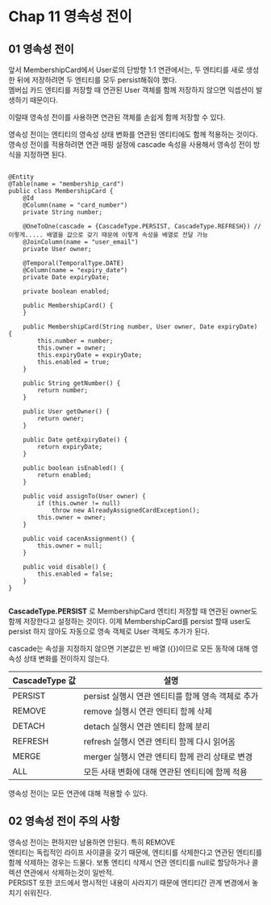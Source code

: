 # Chap 11 영속성 전이 

## 01 영속성 전이

앞서 MembershipCard에서 User로의 단방향 1:1 연관에서는, 두 엔티티를 새로 생성한 뒤에 저장하려면 두 엔티티를 모두 persist해줘야 했다.  
멤버십 카드 엔티티를 저장할 때 연관된 User 객체를 함께 저장하지 않으면 익셉션이 발생하기 때문이다.   

이럴때 영속성 전이를 사용하면 연관된 객체를 손쉽게 함께 저장할 수 있다.  

영속성 전이는 엔티티의 영속성 상태 변화를 연관된 엔티티에도 함께 적용하는 것이다.   
영속성 전이를 적용하려면 연관 매핑 설정에 cascade 속성을 사용해서 영속성 전이 방식을 지정하면 된다.


~~~

@Entity
@Table(name = "membership_card")
public class MembershipCard {
    @Id
    @Column(name = "card_number")
    private String number;

    @OneToOne(cascade = {CascadeType.PERSIST, CascadeType.REFRESH}) //이렇게..... 배열을 값으로 갖기 때문에 이렇게 속성을 배열로 전달 가능 
    @JoinColumn(name = "user_email")
    private User owner;

    @Temporal(TemporalType.DATE)
    @Column(name = "expiry_date")
    private Date expiryDate;

    private boolean enabled;

    public MembershipCard() {
    }

    public MembershipCard(String number, User owner, Date expiryDate) {
        this.number = number;
        this.owner = owner;
        this.expiryDate = expiryDate;
        this.enabled = true;
    }

    public String getNumber() {
        return number;
    }

    public User getOwner() {
        return owner;
    }

    public Date getExpiryDate() {
        return expiryDate;
    }

    public boolean isEnabled() {
        return enabled;
    }

    public void assignTo(User owner) {
        if (this.owner != null)
            throw new AlreadyAssignedCardException();
        this.owner = owner;
    }

    public void cacenAssignment() {
        this.owner = null;
    }

    public void disable() {
        this.enabled = false;
    }
}


~~~

**CascadeType.PERSIST** 로 MembershipCard 엔티티 저장할 때 연관된 owner도 함께 저장한다고 설정하는 것이다. 
이제 MembershipCard를 persist 할때 user도 persist 하지 않아도 자동으로 영속 객체로 User 객체도 추가가 된다. 


cascade는 속성을 지정하지 않으면 기본값은 빈 배열 ({})이므로 모든 동작에 대해 영속성 상태 변화를 전이하지 않는다. 

|CascadeType 값| 설명 |
|---|---|
|PERSIST|persist 실행시 연관 엔티티를 함께 영속 객체로 추가 |
|REMOVE|remove 실행시 연관 엔티티 함께 삭제|
|DETACH|detach 실행시 연관 엔티티 함께 분리|
|REFRESH|refresh 실행시 연관 엔티티 함께 다시 읽어옴 |
|MERGE| merger 실행시 연관 엔티티 함께 관리 상태로 변경|
|ALL| 모든 사태 변화에 대해 연관된 엔티티에 함께 적용 |

영속성 전이는 모든 연관에 대해 적용할 수 있다. 


## 02 영속성 전이 주의 사항

영속성 전이는 편하지만 남용하면 안된다. 특히 REMOVE  
엔티티는 독립적인 라이프 사이클을 갖기 때문에, 엔티티를 삭제한다고 연관된 엔티티를 함께 삭제하는 경우는 드물다. 보통 엔티티 삭제시 연관 엔티티를 null로 할당하거나 콜렉션 연관에서 삭제하는것이 일반적.  
PERSIST 또한 코드에서 명시적인 내용이 사라지기 때문에 엔티티간 관계 변경에서 놓치기 쉬워진다. 